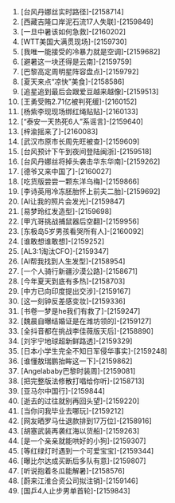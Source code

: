 
1. [台风丹娜丝实时路径]-[2158714]
1. [西藏吉隆口岸泥石流17人失联]-[2159849]
1. [一旦中暑该如何急救]-[2160202]
1. [WTT美国大满贯现场]-[2159730]
1. [我唯一能接受的冷暴力就是空调]-[2159682]
1. [避暑这一块还得是云南]-[2159759]
1. [巴黎高定周明星阵容盘点]-[2159792]
1. [夏天来点“凉快”美食]-[2158586]
1. [追星追到最后会跟爱豆越来越像]-[2159513]
1. [王勇受贿2.71亿被判死缓]-[2160152]
1. [杨紫李现现场绑红绳贴贴]-[2160133]
1. [“泰安一天热死6人”系谣言]-[2159640]
1. [梓渝摇来了]-[2160083]
1. [武汉市原市长周先旺被查]-[2159609]
1. [台风预计下午到夜间登陆闽浙]-[2159518]
1. [台风丹娜丝将掉头袭击华东华南]-[2159262]
1. [德爷又来中国了]-[2160027]
1. [吃货版尝尝一颗东洋乌梅]-[2159866]
1. [李诗英用冷冻胚胎怀上前夫二胎]-[2159692]
1. [AI让我的照片会发光]-[2159847]
1. [易梦玲红发造型]-[2159698]
1. [甲亢哥挑战捕鼠器后空翻]-[2159956]
1. [东极岛5岁男孩看哭所有人]-[2160092]
1. [谁敢想谁敢想]-[2159252]
1. [AL3:1淘汰CFO]-[2159347]
1. [AI帮我找到人生发型]-[2158954]
1. [一个人骑行新疆沙漠公路]-[2158671]
1. [今年夏天到底有多热]-[2158703]
1. [中方已向印度提出交涉]-[2159167]
1. [这一刻钟反差感变妆]-[2159336]
1. [书卷一梦是he我们有救了]-[2159247]
1. [魏晨自曝结婚证是在潍坊领的]-[2159127]
1. [全抖音都在挑战李佳薇版天后]-[2158890]
1. [刘宇宁地球超新鲜路透]-[2159329]
1. [日本小学生完全不知日军侵华事实]-[2159248]
1. [谁懂敖瑞鹏抬眸这一下]-[2159862]
1. [Angelababy巴黎时装周]-[2159081]
1. [把完整版法修散打唱给你听]-[2158713]
1. [亚马尔中国行]-[2159844]
1. [逝去的过往就别再回头望]-[2159220]
1. [当你问我毕业去哪玩]-[2159212]
1. [网友晒罗马仕退款排到17万位]-[2158916]
1. [胡塞武装再袭红海以货船]-[2159263]
1. [是一个亲亲就能哄好的小狗]-[2159307]
1. [等红绿灯时遇到一个可爱宝宝]-[2159344]
1. [曝比尔达成买断后多队有意]-[2159807]
1. [听说抱着冬瓜能解暑]-[2158576]
1. [蔚来江淮合资公司拟注销]-[2159146]
1. [国乒4人止步男单首轮]-[2159843]